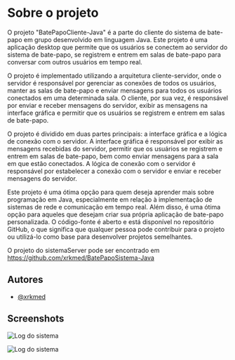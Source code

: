 
# Sobre o projeto

O projeto "BatePapoCliente-Java" é a parte do cliente do sistema de bate-papo em grupo desenvolvido em linguagem Java. Este projeto é uma aplicação desktop que permite que os usuários se conectem ao servidor do sistema de bate-papo, se registrem e entrem em salas de bate-papo para conversar com outros usuários em tempo real.

O projeto é implementado utilizando a arquitetura cliente-servidor, onde o servidor é responsável por gerenciar as conexões de todos os usuários, manter as salas de bate-papo e enviar mensagens para todos os usuários conectados em uma determinada sala. O cliente, por sua vez, é responsável por enviar e receber mensagens do servidor, exibir as mensagens na interface gráfica e permitir que os usuários se registrem e entrem em salas de bate-papo.

O projeto é dividido em duas partes principais: a interface gráfica e a lógica de conexão com o servidor. A interface gráfica é responsável por exibir as mensagens recebidas do servidor, permitir que os usuários se registrem e entrem em salas de bate-papo, bem como enviar mensagens para a sala em que estão conectados. A lógica de conexão com o servidor é responsável por estabelecer a conexão com o servidor e enviar e receber mensagens do servidor.

Este projeto é uma ótima opção para quem deseja aprender mais sobre programação em Java, especialmente em relação à implementação de sistemas de rede e comunicação em tempo real. Além disso, é uma ótima opção para aqueles que desejam criar sua própria aplicação de bate-papo personalizada. O código-fonte é aberto e está disponível no repositório GitHub, o que significa que qualquer pessoa pode contribuir para o projeto ou utilizá-lo como base para desenvolver projetos semelhantes.

O projeto do sistemaServer pode ser encontrado em https://github.com/xrkmed/BatePapoSistema-Java


## Autores

- [@xrkmed](https://www.github.com/xrkmed)


## Screenshots

![Log do sistema](https://i.imgur.com/YilYSat.png)

![Log do sistema](https://i.imgur.com/gs0tD77.png)
